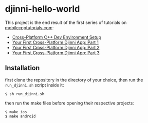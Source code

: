 # djinni-hello-world

This project is the end result of the first series of tutorials on [mobilecpptutorials.com](http://mobilecpptutorials.com):

* [Cross-Platform C++ Dev Environment Setup](http://mobilecpptutorials.com/cross-platform-cpp-dev-environment-setup/)
* [Your First Cross-Platform Djinni App: Part 1](http://mobilecpptutorials.com/your-first-cross-platform-djinni-app-part-1/)
* [Your First Cross-Platform Djinni App: Part 2](http://mobilecpptutorials.com/your-first-cross-platform-djinni-app-part-2/)
* [Your First Cross-Platform Djinni App: Part 3](http://mobilecpptutorials.com/your-first-cross-platform-djinni-app-part-3/)

## Installation

first clone the repository in the directory of your choice, then run the `run_djinni.sh` script inside it:

    $ sh run_djinni.sh
    
then run the make files before opening their respective projects:

    $ make ios
    $ make android
